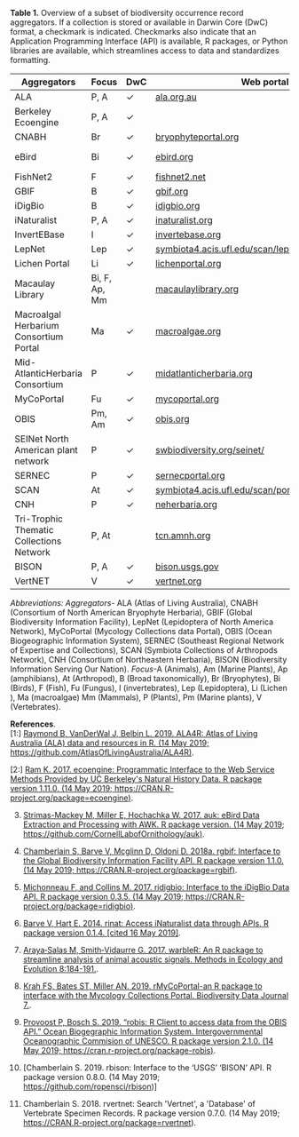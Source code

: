 
**Table 1.** Overview of a subset of biodiversity occurrence record aggregators. If a collection is stored or available in Darwin Core (DwC) format, a checkmark is indicated. Checkmarks also indicate that an Application Programming Interface (API) is available, R packages, or Python libraries are available, which streamlines access to data and standardizes formatting.
  
  
| Aggregators                              | Focus         | DwC | Web portal                                          | API | R packages   | Python    |
|------------------------------------------|---------------|-----|-----------------------------------------------------|-----|--------------|-----------|
| ALA                                      | P, A          | ✓   | [ala.org.au](ala.org.au.e)                                        | ✓   | ALA4R^(1)[#1]       |           |
| Berkeley Ecoengine                       | P, A          | ✓   |                                                     | ✓   | Ecoengine^(2)[#2]   |           |
| CNABH                                    | Br            | ✓   | [bryophyteportal.org](bryophyteportal.org)                                 |     |              |           |
| eBird                                    | Bi            | ✓   | [ebird.org](ebird.org)                                         | ✓   | Auk^3         | ebird-api |
| FishNet2                                 | F             | ✓   | [fishnet2.net](fishnet2.net)                                        | ✓   |              | fishnet   |
| GBIF                                     | B             | ✓   | [gbif.org](gbif.org)                                           | ✓   | Rgbif^4      | pygbif    |
| iDigBio                                  | B             | ✓   | [idigbio.org](idigbio.org)                                      | ✓   | Ridigbio^5    | idigbio   |
| iNaturalist                              | P, A          | ✓   | [inaturalist.org](inaturalist.org)                                     | ✓   | Rinat^6       |           |
| InvertEBase                              | I             | ✓   | [invertebase.org](invertebase.org)                                     |     |              |           |
| LepNet                                   | Lep           | ✓   | [symbiota4.acis.ufl.edu/scan/lepnet/portal/index.php](symbiota4.acis.ufl.edu/scan/lepnet/portal/index.php) |     |              |           |
| Lichen Portal                            | Li            | ✓   | [lichenportal.org](lichenportal.org)                                    |     |              |           |
| Macaulay Library                         | Bi, F, Ap, Mm |     | [macaulaylibrary.org](macaulaylibrary.org)                                 |     | WarbleR^7     |           |
| Macroalgal Herbarium Consortium Portal​  | Ma            | ✓   | [macroalgae.org](macroalgae.org)                                  |     |              |           |
| Mid-AtlanticHerbaria Consortium          | P             | ✓   | [midatlanticherbaria.org](midatlanticherbaria.org)                             |     |              |           |
| MyCoPortal                               | Fu            | ✓   | [mycoportal.org](mycoportal.org)                                      |     | RMyCoPortal^8 |           |
| OBIS                                     | Pm, Am        | ✓   | [obis.org](obis.org)                                            | ✓   | Robis^9       |           |
| SEINet North American plant network      | P             | ✓   | [swbiodiversity.org/seinet/](swbiodiversity.org/seinet/)                         |     |              |           |
| SERNEC                                   | P             | ✓   | [sernecportal.org](sernecportal.org)                                    |     |              |           |
| SCAN                                     | At            | ✓   | [symbiota4.acis.ufl.edu/scan/portal/](symbiota4.acis.ufl.edu/scan/portal/)                |     |              |           |
| CNH​                                     | P             | ✓   | [neherbaria.org](neherbaria.org)                                      |     |              |           |
| Tri-Trophic Thematic Collections Network | P, At         |     | [tcn.amnh.org](tcn.amnh.org)                                        |     |              |           |
| BISON                                    | P, A          | ✓   | [bison.usgs.gov](bison.usgs.gov)                                      | ✓   | Rbison^10     |           |
| VertNET                                  | V             | ✓   | [vertnet.org](vertnet.org)                                         | ✓   | RVertNet^11   |           |

*Abbreviations:* *Aggregators*- ALA (Atlas of Living Australia), CNABH (Consortium of North American Bryophyte Herbaria), GBIF (Global Biodiversity Information Facility), LepNet (Lepidoptera of North America Network), MyCoPortal (Mycology Collections data Portal), OBIS (Ocean Biogeographic Information System), SERNEC (Southeast Regional Network of Expertise and Collections), SCAN (Symbiota Collections of Arthropods Network), CNH (Consortium of Northeastern Herbaria), BISON (Biodiversity Information Serving Our Nation). *Focus*-A (Animals), Am (Marine Plants), Ap (amphibians), At (Arthropod​), B (Broad taxonomically), Br (Bryophytes), Bi (Birds), F (Fish), Fu (Fungus​), I (invertebrates), Lep (Lepidoptera​), Li (Lichen​), Ma (macroalgae) Mm (Mammals), P (Plants), Pm (Marine plants), V (Vertebrates).
  
**References**.   
[1:] [Raymond B, VanDerWal J, Belbin L. 2019. ALA4R: Atlas of Living Australia (ALA) data and resources in R. (14 May 2019; https://github.com/AtlasOfLivingAustralia/ALA4R)](https://github.com/AtlasOfLivingAustralia/ALA4R). 
  
[2:] [Ram K. 2017. ecoengine: Programmatic Interface to the Web Service Methods Provided by UC Berkeley's Natural History Data. R package version 1.11.0. (14 May 2019; https://CRAN.R-project.org/package=ecoengine)](https://CRAN.R-project.org/package=ecoengine).  
  
3. [Strimas-Mackey M, Miller E, Hochachka W. 2017. auk: eBird Data Extraction and Processing with AWK. R package version. (14 May 2019; https://​github.com/​CornellLabofOrnithology/​auk)](https://​github.com/​CornellLabofOrnithology/​auk). 
  
4. [Chamberlain S, Barve V, Mcglinn D, Oldoni D. 2018a. rgbif: Interface to the Global Biodiversity Information Facility API. R package version 1.1.0. (14 May 2019; https://CRAN.R-project.org/package=rgbif)](https://CRAN.R-project.org/package=rgbif).       
5. [Michonneau F, and Collins M. 2017. ridigbio: Interface to the iDigBio Data API. R package version 0.3.5. (14 May 2019; https://CRAN.R-project.org/package=ridigbio)](https://CRAN.R-project.org/package=ridigbio). 
  
6. [Barve V, Hart E. 2014. rinat: Access iNaturalist data through APIs. R package version 0.1.4. [cited 16 May 2019]](https://github.com/ropensci/rinat). 
  
7. [Araya‐Salas M, Smith‐Vidaurre G. 2017. warbleR: An R package to streamline analysis of animal acoustic signals. Methods in Ecology and Evolution 8:184-191.](https://besjournals.onlinelibrary.wiley.com/doi/full/10.1111/2041-210X.12624). 
  
8. [Krah FS, Bates ST, Miller AN. 2019. rMyCoPortal-an R package to interface with the Mycology Collections Portal. Biodiversity Data Journal 7.](https://www.ncbi.nlm.nih.gov/pmc/articles/PMC6341041/).  
  
9. [Provoost P, Bosch S. 2019. “robis: R Client to access data from the OBIS API.” Ocean Biogegraphic Information System. Intergovernmental Oceanographic Commision of UNESCO. R package version 2.1.0. (14 May 2019; https://cran.r-project.org/package-robis)](https://cran.r-project.org/package-robis). 
  
10. [Chamberlain S. 2019. rbison: Interface to the ‘USGS’ ‘BISON’ API. R package version 0.8.0. (14 May 2019; https://github.com/ropensci/rbison)] 
  
11. Chamberlain S. 2018. rvertnet: Search 'Vertnet', a 'Database' of Vertebrate Specimen Records. R package version 0.7.0. (14 May 2019; https://CRAN.R-project.org/package=rvertnet). 

